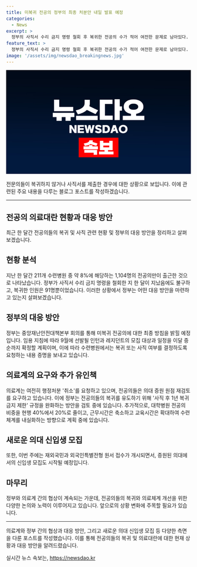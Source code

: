 ```yaml
---
title: 미복귀 전공의 정부의 최종 처분안 내일 발표 예정
categories:
  - News
excerpt: >
  정부의 사직서 수리 금지 명령 철회 후 복귀한 전공의 수가 적어 여전한 문제로 남아있다. 복귀유인책으로 사직 후 1년 복귀 금지 제한을 완화하고, 대학병원 전공의 비중을 줄이며 수련 체계를 개선하는 방침을 밝혔으나, 여전한 의료계 요구와 협상이 남아있다. 9월에는 새로운 인턴과 레지던트를 모집할 예정이며, 재외국민과 외국인 특별전형 원서 접수가 개시되어 의대 신입생 모집도 진행된다. 전체의 8% 정도만 복귀한 상황에서 미복귀 전공의에 대한 최종 방침을 내일(8일) 확정할 예정이다.
feature_text: >
  정부의 사직서 수리 금지 명령 철회 후 복귀한 전공의 수가 적어 여전한 문제로 남아있다. 복귀유인책으로 사직 후 1년 복귀 금지 제한을 완화하고, 대학병원 전공의 비중을 줄이며 수련 체계를 개선하는 방침을 밝혔으나, 여전한 의료계 요구와 협상이 남아있다. 9월에는 새로운 인턴과 레지던트를 모집할 예정이며, 재외국민과 외국인 특별전형 원서 접수가 개시되어 의대 신입생 모집도 진행된다. 전체의 8% 정도만 복귀한 상황에서 미복귀 전공의에 대한 최종 방침을 내일(8일) 확정할 예정이다.
image: '/assets/img/newsdao_breakingnews.jpg'
---
```


<p><img src="/assets/img/newsdao_breakingnews.jpg" alt="pcversion 속보" /></p>

<p>전문의들이 복귀하지 않거나 사직서를 제출한 경우에 대한 상황으로 보입니다. 이에 관련된 주요 내용을 다루는 블로그 포스트를 작성하겠습니다. </p>

<hr />

<h2 data-ke-size="size26">전공의 의료대란 현황과 대응 방안</h2>

<p data-ke-size="size16">최근 한 달간 전공의들의 복귀 및 사직 관련 현황 및 정부의 대응 방안을 정리하고 살펴보겠습니다.</p>

<h2 data-ke-size="size26">현황 분석</h2>

<p data-ke-size="size16">지난 한 달간 211개 수련병원 중 약 8%에 해당하는 1,104명의 전공의만이 출근한 것으로 나타났습니다. 정부가 사직서 수리 금지 명령을 철회한 지 한 달이 지났음에도 불구하고, 복귀한 인원은 91명뿐이었습니다. 이러한 상황에서 정부는 어떤 대응 방안을 마련하고 있는지 살펴보겠습니다.</p>

<h2 data-ke-size="size26">정부의 대응 방안</h2>

<p data-ke-size="size16">정부는 중앙재난안전대책본부 회의를 통해 미복귀 전공의에 대한 최종 방침을 밝힐 예정입니다. 임용 지침에 따라 9월에 선발될 인턴과 레지던트의 모집 대상과 일정을 이달 중순까지 확정할 계획이며, 이에 따라 수련병원에서는 복귀 또는 사직 여부를 결정하도록 요청하는 내용 증명을 보내고 있습니다.</p>

<h2 data-ke-size="size26">의료계의 요구와 추가 유인책</h2>

<p data-ke-size="size16">의료계는 여전히 행정처분 '취소'를 요청하고 있으며, 전공의들은 의대 증원 원점 재검토를 요구하고 있습니다. 이에 정부는 전공의들의 복귀를 유도하기 위해 '사직 후 1년 복귀 금지 제한' 규정을 완화하는 방안을 검토 중에 있습니다. 추가적으로, 대학병원 전공의 비중을 현행 40%에서 20%로 줄이고, 근무시간은 축소하고 교육시간은 확대하여 수련 체계를 내실화하는 방향으로 계획 중에 있습니다.</p>

<h2 data-ke-size="size26">새로운 의대 신입생 모집</h2>

<p data-ke-size="size16">또한, 이번 주에는 재외국민과 외국인특별전형 원서 접수가 개시되면서, 증원된 의대에서의 신입생 모집도 시작될 예정입니다.</p>

<h2 data-ke-size="size26">마무리</h2>

<p data-ke-size="size16">정부와 의료계 간의 협상이 계속되는 가운데, 전공의들의 복귀와 의료체계 개선을 위한 다양한 논의와 노력이 이루어지고 있습니다. 앞으로의 상황 변화에 주목할 필요가 있습니다.</p>

<hr />

<p>의료계와 정부 간의 협상과 대응 방안, 그리고 새로운 의대 신입생 모집 등 다양한 측면을 다룬 포스트를 작성했습니다. 이를 통해 전공의들의 복귀 및 의료대란에 대한 현재 상황과 대응 방안을 알려드렸습니다.</p>
실시간 뉴스 속보는, <a href="https://newsdao.kr" rel="dofollow">https://newsdao.kr</a>



